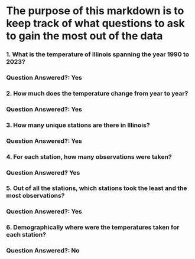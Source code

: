 # The purpose of this markdown is to keep track of what questions to ask to gain the most out of the data

### 1. What is the temperature of Illinois spanning the year 1990 to 2023?
### Question Answered?: Yes
### 2. How much does the temperature change from year to year?
### Question Answered?: Yes
### 3. How many unique stations are there in Illinois?
### Question Answered?: Yes
### 4. For each station, how many observations were taken?
### Question Answered? Yes
### 5. Out of all the stations, which stations took the least and the most observations?
### Question Answered?: Yes
### 6. Demographically where were the temperatures taken for each station?
### Question Answered?: No